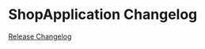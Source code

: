 # ShopApplication Changelog

[Release Changelog](https://github.com/spryker-shop/shop-application/releases)

